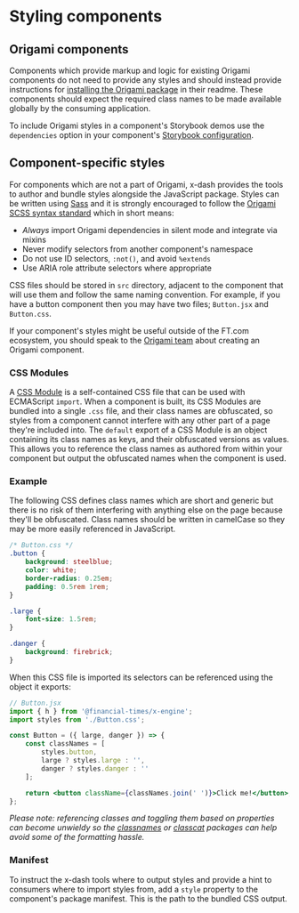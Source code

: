# Styling components


## Origami components

Components which provide markup and logic for existing Origami components do not need to provide any styles and should instead provide instructions for [installing the Origami package] in their readme. These components should expect the required class names to be made available globally by the consuming application.

To include Origami styles in a component's Storybook demos use the `dependencies` option in your component's [Storybook configuration].

[installing the Origami package]: https://origami.ft.com/docs/developer-guide/modules/building-modules/#4-set-up-a-package-manifest-to-load-origami-modules
[Storybook configuration]: stories


## Component-specific styles

For components which are not a part of Origami, x-dash provides the tools to author and bundle styles alongside the JavaScript package. Styles can be written using [Sass] and it is strongly encouraged to follow the [Origami SCSS syntax standard] which in short means:

- _Always_ import Origami dependencies in silent mode and integrate via mixins
- Never modify selectors from another component's namespace
- Do not use ID selectors, `:not()`, and avoid `%extends`
- Use ARIA role attribute selectors where appropriate

CSS files should be stored in `src` directory, adjacent to the component that will use them and follow the same naming convention. For example, if you have a button component then you may have two files; `Button.jsx` and `Button.css`.

If your component's styles might be useful outside of the FT.com ecosystem, you should speak to the [Origami team] about creating an Origami component.

[Sass]: https://sass-lang.com/
[Origami SCSS syntax standard]: https://origami.ft.com/docs/syntax/scss/
[Origami team]: http://origami.ft.com/


### CSS Modules

A [CSS Module] is a self-contained CSS file that can be used with ECMAScript `import`. When a component is built, its CSS Modules are bundled into a single `.css` file, and their class names are obfuscated, so styles from a component cannot interfere with any other part of a page they're included into. The `default` export of a CSS Module is an object containing its class names as keys, and their obfuscated versions as values. This allows you to reference the class names as authored from within your component but output the obfuscated names when the component is used.


### Example

The following CSS defines class names which are short and generic but there is no risk of them interfering with anything else on the page because they'll be obfuscated. Class names should be written in camelCase so they may be more easily referenced in JavaScript.

```css
/* Button.css */
.button {
	background: steelblue;
	color: white;
	border-radius: 0.25em;
	padding: 0.5rem 1rem;
}

.large {
	font-size: 1.5rem;
}

.danger {
	background: firebrick;
}
```

When this CSS file is imported its selectors can be referenced using the object it exports:

```jsx
// Button.jsx
import { h } from '@financial-times/x-engine';
import styles from './Button.css';

const Button = ({ large, danger }) => {
	const classNames = [
		styles.button,
		large ? styles.large : '',
		danger ? styles.danger : ''
	];

	return <button className={classNames.join(' ')}>Click me!</button>;
};
```

_Please note: referencing classes and toggling them based on properties can become unwieldy so the [classnames] or [classcat] packages can help avoid some of the formatting hassle._

[CSS Module]: https://github.com/css-modules/css-modules
[classnames]: https://npmjs.org/package/classnames
[classcat]: https://github.com/jorgebucaran/classcat


### Manifest

To instruct the x-dash tools where to output styles and provide a hint to consumers where to import styles from, add a `style` property to the component's package manifest. This is the path to the bundled CSS output.
